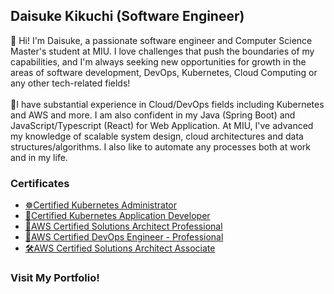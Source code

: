 ## Daisuke Kikuchi (Software Engineer)
👋 Hi! I'm Daisuke, a passionate software engineer and Computer Science Master's student at MIU. I love challenges that push the boundaries of my capabilities, and I'm always seeking new opportunities for growth in the areas of software development, DevOps, Kubernetes, Cloud Computing or any other tech-related fields!
<br><br>
🚢I have substantial experience in Cloud/DevOps fields including Kubernetes and AWS and more. I am also confident in my Java (Spring Boot) and JavaScript/Typescript (React) for Web Application. At MIU, I've advanced my knowledge of scalable system design, cloud architectures and data structures/algorithms. I also like to automate any processes both at work and in my life.

### Certificates
- [☸Certified Kubernetes Administrator](https://ti-user-certificates.s3.amazonaws.com/e0df7fbf-a057-42af-8a1f-590912be5460/e79bfea4-49df-4ea8-be12-a3085a30348d-daisuke-kikuchi-993de703-e98a-4360-86b8-d0c6c1f24dbb-certificate.pdf)
- [🐳Certified Kubernetes Application Developer](https://ti-user-certificates.s3.amazonaws.com/e0df7fbf-a057-42af-8a1f-590912be5460/e79bfea4-49df-4ea8-be12-a3085a30348d-daisuke-kikuchi-85e3c344-ce03-4675-b4d2-4e072f53857d-certificate.pdf)
- [💫AWS Certified Solutions Architect Professional](https://cp.certmetrics.com/amazon/en/public/verify/credential/ebbd4e2968cd44699184e79f8e908555)
- [🚀AWS Certified DevOps Engineer - Professional](https://cp.certmetrics.com/amazon/en/public/verify/credential/ab4bb2b81dac4aebaec74e41088e1914)
- [🛠️AWS Certified Solutions Architect Associate](https://cp.certmetrics.com/amazon/en/public/verify/credential/74613d43fcc547cca784ceb9fa206c6b)

### Visit My Portfolio!
<!--
**Daisuke-lab/Daisuke-lab** is a ✨ _special_ ✨ repository because its `README.md` (this file) appears on your GitHub profile.

Here are some ideas to get you started:

- 🔭 I’m currently working on ...
- 🌱 I’m currently learning ...
- 👯 I’m looking to collaborate on ...
- 🤔 I’m looking for help with ...
- 💬 Ask me about ...
- 📫 How to reach me: ...
- 😄 Pronouns: ...
- ⚡ Fun fact: ...
-->

